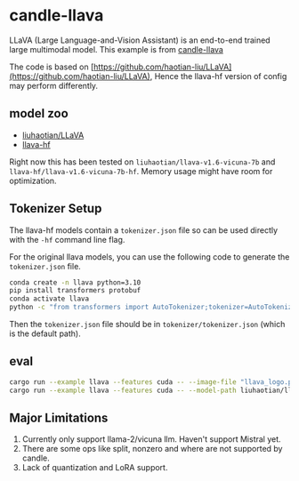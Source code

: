 # candle-llava

LLaVA (Large Language-and-Vision Assistant) is an end-to-end trained large
multimodal model. This example is from [candle-llava](https://github.com/chenwanqq/candle-llava)

The code is based on [https://github.com/haotian-liu/LLaVA](https://github.com/haotian-liu/LLaVA), Hence the llava-hf version of config may perform differently.

## model zoo
* [liuhaotian/LLaVA](https://huggingface.co/liuhaotian)
* [llava-hf](https://huggingface.co/llava-hf)

Right now this has been tested on `liuhaotian/llava-v1.6-vicuna-7b` and
`llava-hf/llava-v1.6-vicuna-7b-hf`. Memory usage might have room for optimization.

## Tokenizer Setup  
The llava-hf models contain a `tokenizer.json` file so can be used directly with
the `-hf` command line flag.

For the original llava models, you can use the following code to generate the `tokenizer.json` file.

```bash  
conda create -n llava python=3.10  
pip install transformers protobuf
conda activate llava
python -c "from transformers import AutoTokenizer;tokenizer=AutoTokenizer.from_pretrained('liuhaotian/llava-v1.6-vicuna-7b');tokenizer.save_pretrained('tokenizer')"
```
Then the `tokenizer.json` file should be in `tokenizer/tokenizer.json` (which is the default path).


## eval

```bash
cargo run --example llava --features cuda -- --image-file "llava_logo.png" --prompt "is this a cat?" --hf # default args, use  llava-hf/llava-v1.6-vicuna-7b-hf. image-file is required^_^
cargo run --example llava --features cuda -- --model-path liuhaotian/llava-v1.6-vicuna-7b  --image-file "llava_logo.png" --prompt "is this a cat?" # use liuhaotian/llava-v1.6-vicuna-7b, tokenizer setup should be done
```

## Major Limitations
1. Currently only support llama-2/vicuna llm. Haven't support Mistral yet.
2. There are some ops like split, nonzero and where are not supported by candle.
3. Lack of quantization and LoRA support.
